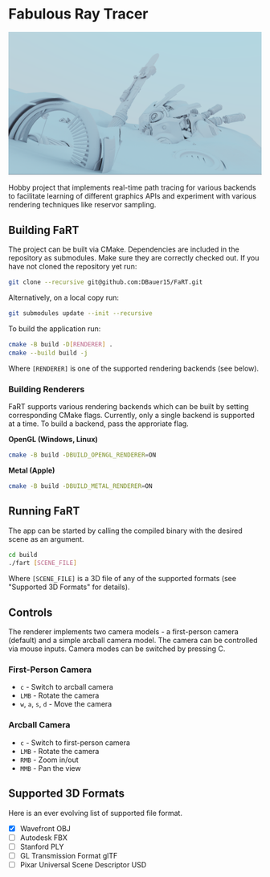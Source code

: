 # Fabulous Ray Tracer
![Preview Image](./img/preview.png)

Hobby project that implements real-time path tracing for various backends to facilitate learning of different graphics APIs and experiment with various rendering techniques like reservor sampling.

## Building FaRT
The project can be built via CMake. Dependencies are included in the repository as submodules. Make sure they are correctly checked out.
If you have not cloned the repository yet run:

```bash
git clone --recursive git@github.com:DBauer15/FaRT.git
```

Alternatively, on a local copy run:

```bash
git submodules update --init --recursive
```

To build the application run:

```bash
cmake -B build -D[RENDERER] .
cmake --build build -j
```

Where ``[RENDERER]`` is one of the supported rendering backends (see below).

### Building Renderers
FaRT supports various rendering backends which can be built by setting corresponding CMake flags.
Currently, only a single backend is supported at a time. To build a backend, pass the approriate flag.

**OpenGL (Windows, Linux)**

```bash
cmake -B build -DBUILD_OPENGL_RENDERER=ON
```

**Metal (Apple)**

```bash
cmake -B build -DBUILD_METAL_RENDERER=ON 
```

## Running FaRT
The app can be started by calling the compiled binary with the desired scene as an argument.

```bash
cd build 
./fart [SCENE_FILE]
```

Where `[SCENE_FILE]` is a 3D file of any of the supported formats (see "Supported 3D Formats" for details).

## Controls
The renderer implements two camera models - a first-person camera (default) and a simple arcball camera model. The camera can be controlled via mouse inputs.
Camera modes can be switched by pressing C.

### First-Person Camera
* `c` - Switch to arcball camera
* `LMB` - Rotate the camera
* `w`, `a`, `s`, `d` - Move the camera

### Arcball Camera
* `c` - Switch to first-person camera
* `LMB` - Rotate the camera
* `RMB` - Zoom in/out 
* `MMB` - Pan the view

## Supported 3D Formats
Here is an ever evolving list of supported file format.

- [X] Wavefront OBJ
- [ ] Autodesk FBX
- [ ] Stanford PLY
- [ ] GL Transmission Format glTF
- [ ] Pixar Universal Scene Descriptor USD
